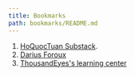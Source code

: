 ```yaml
---
title: Bookmarks
path: bookmarks/README.md
---
```


1. [HoQuocTuan Substack](https://hoquoctuan.substack.com).
2. [Darius Foroux](https://dariusforoux.medium.com)
3. [ThousandEyes's learning center](https://www.thousandeyes.com/learning/)